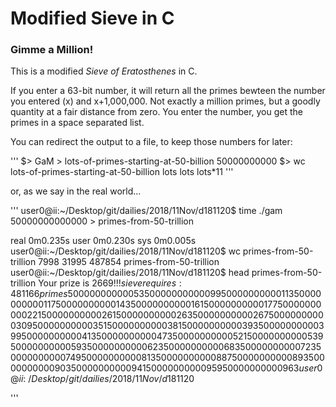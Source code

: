 # Modified Sieve in C

### Gimme a Million!

This is a modified *Sieve of Eratosthenes* in C.

If you enter a 63-bit number, it will return all the primes bewteen the number you entered (x) and x+1,000,000.  Not exactly a million primes, but a goodly quantity at a fair distance from zero.  You enter the number, you get the primes in a space separated list.

You can redirect the output to a file, to keep those numbers for later:

'''
$> GaM > lots-of-primes-starting-at-50-billion
50000000000
$> wc lots-of-primes-starting-at-50-billion
lots lots lots*11
'''

or, as we say in the real world...


'''
user0@ii:~/Desktop/git/dailies/2018/11Nov/d181120$ time ./gam 50000000000000 > primes-from-50-trillion

real	0m0.235s
user	0m0.230s
sys	0m0.005s
user0@ii:~/Desktop/git/dailies/2018/11Nov/d181120$ wc primes-from-50-trillion 
  7998  31995 487854 primes-from-50-trillion
user0@ii:~/Desktop/git/dailies/2018/11Nov/d181120$ head primes-from-50-trillion 
Your prize is $2669!!!
sieve requires: 481166 primes
50000000000053 50000000000099 50000000000113 50000000000117 
50000000000143 50000000000161 50000000000177 50000000000221 
50000000000261 50000000000263 50000000000267 50000000000309 
50000000000351 50000000000381 50000000000393 50000000000399 
50000000000413 50000000000473 50000000000521 50000000000539 
50000000000593 50000000000623 50000000000683 50000000000723 
50000000000749 50000000000813 50000000000887 50000000000893 
50000000000903 50000000000941 50000000000959 50000000000963 
user0@ii:~/Desktop/git/dailies/2018/11Nov/d181120$ 

'''
